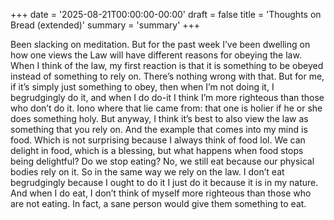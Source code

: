 +++
date = '2025-08-21T00:00:00-00:00'
draft = false
title = 'Thoughts on Bread (extended)'
summary = 'summary'
+++

Been slacking on meditation. But for the past week I’ve been dwelling
on how one views the Law will have different reasons for obeying the 
law. When I think of the law, my first reaction is that it is something
to be obeyed instead of something to rely on. There’s nothing wrong 
with that. But for me, if it’s simply just something to obey, then when
I’m not doing it, I begrudgingly do it, and when I do do-it I think 
I’m more righteous than those who don’t do it. Iono where that lie 
came from: that one is holier if he or she does something holy. 
But anyway, I think it’s best to also view the law as something that 
you rely on. And the example that comes into my mind is food. Which is 
not surprising because I always think of food lol. We can delight in 
food, which is a blessing, but what happens when food stops being 
delightful? Do we stop eating? No, we still eat because our physical 
bodies rely on it. So in the same way we rely on the law. I don’t eat 
begrudgingly because I ought to do it I just do it because it is in my 
nature. And when I do eat, I don’t think of myself more righteous than
those who are not eating. In fact, a sane person would give them 
something to eat.